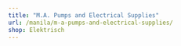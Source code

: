 ```yaml
---
title: "M.A. Pumps and Electrical Supplies"
url: /manila/m-a-pumps-and-electrical-supplies/
shop: Elektrisch
---
```

